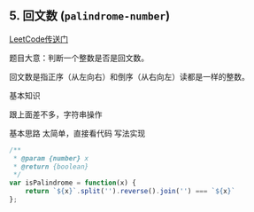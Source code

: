 ## 5. 回文数 (`palindrome-number`)
[LeetCode传送门](https://leetcode-cn.com/problems/palindrome-number/)

题目大意：判断一个整数是否是回文数。

回文数是指正序（从左向右）和倒序（从右向左）读都是一样的整数。

基本知识

跟上面差不多，字符串操作

基本思路
太简单，直接看代码
写法实现

```JavaScript
/**
 * @param {number} x
 * @return {boolean}
 */
var isPalindrome = function(x) {
    return `${x}`.split('').reverse().join('') === `${x}`
};
```